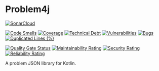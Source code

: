 # Problem4j

[![SonarCloud](https://github.com/grupo-de-sempre/problem4k/actions/workflows/build.yaml/badge.svg)](https://github.com/grupo-de-sempre/problem4k/actions/workflows/build.yaml)

[![Code Smells](https://sonarcloud.io/api/project_badges/measure?project=grupo-de-sempre_problem4k&metric=code_smells)](https://sonarcloud.io/summary/new_code?id=grupo-de-sempre_problem4k)
[![Coverage](https://sonarcloud.io/api/project_badges/measure?project=grupo-de-sempre_problem4k&metric=coverage)](https://sonarcloud.io/summary/new_code?id=grupo-de-sempre_problem4k)
[![Technical Debt](https://sonarcloud.io/api/project_badges/measure?project=grupo-de-sempre_problem4k&metric=sqale_index)](https://sonarcloud.io/summary/new_code?id=grupo-de-sempre_problem4k)
[![Vulnerabilities](https://sonarcloud.io/api/project_badges/measure?project=grupo-de-sempre_problem4k&metric=vulnerabilities)](https://sonarcloud.io/summary/new_code?id=grupo-de-sempre_problem4k)
[![Bugs](https://sonarcloud.io/api/project_badges/measure?project=grupo-de-sempre_problem4k&metric=bugs)](https://sonarcloud.io/summary/new_code?id=grupo-de-sempre_problem4k)
[![Duplicated Lines (%)](https://sonarcloud.io/api/project_badges/measure?project=grupo-de-sempre_problem4k&metric=duplicated_lines_density)](https://sonarcloud.io/summary/new_code?id=grupo-de-sempre_problem4k)

[![Quality Gate Status](https://sonarcloud.io/api/project_badges/measure?project=grupo-de-sempre_problem4k&metric=alert_status)](https://sonarcloud.io/summary/new_code?id=grupo-de-sempre_problem4k)
[![Maintainability Rating](https://sonarcloud.io/api/project_badges/measure?project=grupo-de-sempre_problem4k&metric=sqale_rating)](https://sonarcloud.io/summary/new_code?id=grupo-de-sempre_problem4k)
[![Security Rating](https://sonarcloud.io/api/project_badges/measure?project=grupo-de-sempre_problem4k&metric=security_rating)](https://sonarcloud.io/summary/new_code?id=grupo-de-sempre_problem4k)
[![Reliability Rating](https://sonarcloud.io/api/project_badges/measure?project=grupo-de-sempre_problem4k&metric=reliability_rating)](https://sonarcloud.io/summary/new_code?id=grupo-de-sempre_problem4k)

A problem JSON library for Kotlin.
